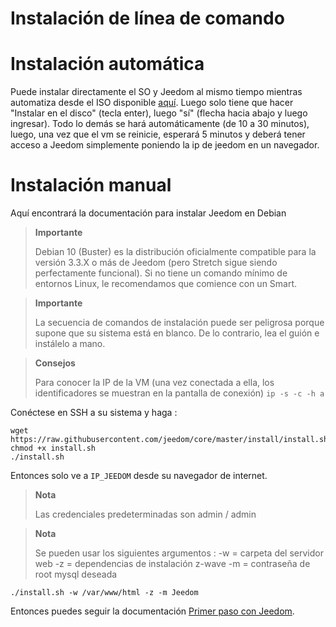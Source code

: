 # Instalación de línea de comando

# Instalación automática

Puede instalar directamente el SO y Jeedom al mismo tiempo mientras automatiza desde el ISO disponible [aquí](https://images.jeedom.com/x86-64/). Luego solo tiene que hacer "Instalar en el disco" (tecla enter), luego "sí" (flecha hacia abajo y luego ingresar). Todo lo demás se hará automáticamente (de 10 a 30 minutos), luego, una vez que el vm se reinicie, esperará 5 minutos y deberá tener acceso a Jeedom simplemente poniendo la ip de jeedom en un navegador.

# Instalación manual

Aquí encontrará la documentación para instalar Jeedom en Debian

> **Importante**
>
> Debian 10 (Buster) es la distribución oficialmente compatible para la versión 3.3.X o más de Jeedom (pero Stretch sigue siendo perfectamente funcional). Si no tiene un comando mínimo de entornos Linux, le recomendamos que comience con un Smart.

> **Importante**
>
> La secuencia de comandos de instalación puede ser peligrosa porque supone que su sistema está en blanco. De lo contrario, lea el guión e instálelo a mano.

>**Consejos**
>
>Para conocer la IP de la VM (una vez conectada a ella, los identificadores se muestran en la pantalla de conexión) ``ip -s -c -h a``

Conéctese en SSH a su sistema y haga :

````
wget https://raw.githubusercontent.com/jeedom/core/master/install/install.sh
chmod +x install.sh
./install.sh
````

Entonces solo ve a ``IP_JEEDOM`` desde su navegador de internet.

> **Nota**
>
> Las credenciales predeterminadas son admin / admin

> **Nota**
>
> Se pueden usar los siguientes argumentos : -w = carpeta del servidor web -z = dependencias de instalación z-wave -m = contraseña de root mysql deseada

````
./install.sh -w /var/www/html -z -m Jeedom
````

Entonces puedes seguir la documentación [Primer paso con Jeedom](https://doc.jeedom.com/es_ES/premiers-pas/index).
